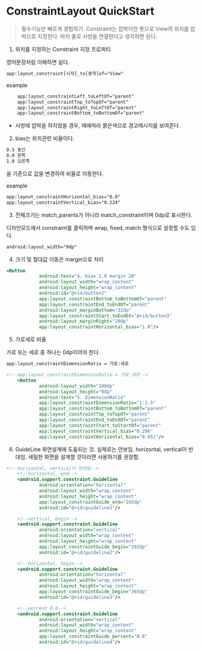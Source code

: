 # ConstraintLayout QuickStart

> 필수기능만 빠르게 경험하기. Constraint는 압박이란 뜻으로 View의 위치를 압박으로 지정한다. 마치 줄로 사방을 연결한다고 생각하면 된다. 

1. 위치를 지정하는 Constraint 지정 프로퍼티 

영어문장처럼 이해하면 쉽다. 
~~~xml
app:layout_constraint[시작]_to[종착]of="View"
~~~

example
~~~xml
    app:layout_constraintLeft_toLeftOf="parent"
    app:layout_constraintTop_toTopOf="parent"
    app:layout_constraintRight_toLeftOf="parent"
    app:layout_constraintBottom_toBottomOf="parent"
~~~

- 사방에 압박을 하지않을 경우, 때에따라 붉은색으로 경고메시지를 보여준다. 

2. bias는 위치관련 비율이다. 

~~~xml
0.5 중간 
0.0 왼쪽 
1.0 오른쪽 
~~~
을 기준으로 값을 변경하여 비율로 이동한다. 

example

~~~xml
app:layout_constraintHorizontal_bias="0.0"
app:layout_constraintVertical_bias="0.224"
~~~

3. 전체크기는 match_parents가 아니라 match_constraint이며 0dp로 표시한다. 

디자인모드에서 constraint를 클릭하며 wrap, fixed, match 형식으로 설정할 수도 있다. 

~~~xml
android:layout_width="0dp"
~~~

4. 크기 및 절대값 이동은 margin으로 처리

~~~xml
<Button
            android:text="4. bias 1.0 margin 20"
            android:layout_width="wrap_content"
            android:layout_height="wrap_content"
            android:id="@+id/button2"
            app:layout_constraintBottom_toBottomOf="parent"
            app:layout_constraintEnd_toEndOf="parent"
            android:layout_marginBottom="32dp"
            app:layout_constraintStart_toEndOf="@+id/button3"
            android:layout_marginRight="20dp"
            app:layout_constraintHorizontal_bias="1.0"/>
~~~

5. 가로세로 비율 

가로 또는 세로 중 하나는 0dp이어야 한다.  
~~~xml
app:layout_constraintDimensionRatio = 가로:세로
~~~

~~~xml
<!--app:layout_constraintDimensionRatio = 가로:세로-->
    <Button
            android:layout_width="100dp"
            android:layout_height="0dp"
            android:text="5. DimensionRatio"
            app:layout_constraintDimensionRatio="1:1.5"
            app:layout_constraintBottom_toBottomOf="parent"
            app:layout_constraintTop_toTopOf="parent"
            app:layout_constraintEnd_toEndOf="parent"
            app:layout_constraintStart_toStartOf="parent"
            app:layout_constraintVertical_bias="0.296"
            app:layout_constraintHorizontal_bias="0.051"/>
~~~


6. GuideLine
화면설계에 도움되는 것. 실제로는 안보임. horizontal, vertical이 반대임. 세밀한 화면을 설계할 것이라면 사용하기를 권장함. 

~~~xml
<!--horizontal, vertical이 반대임-->
    <!--horizontal, end-->
    <android.support.constraint.Guideline
            android:orientation="horizontal"
            android:layout_width="wrap_content"
            android:layout_height="wrap_content"
            app:layout_constraintGuide_end="165dp"
            android:id="@+id/guideline1"/>

    <!--vertical, begin-->
    <android.support.constraint.Guideline
            android:orientation="vertical"
            android:layout_width="wrap_content"
            android:layout_height="wrap_content"
            app:layout_constraintGuide_begin="202dp"
            android:id="@+id/guideline2"/>

    <!--horizontal, begin-->
    <android.support.constraint.Guideline
            android:orientation="horizontal"
            android:layout_width="wrap_content"
            android:layout_height="wrap_content"
            app:layout_constraintGuide_begin="365dp"
            android:id="@+id/guideline3"/>

    <!--percent 0.8-->
    <android.support.constraint.Guideline
            android:orientation="vertical"
            android:layout_width="wrap_content"
            android:layout_height="wrap_content"
            app:layout_constraintGuide_percent="0.8"
            android:id="@+id/guideline4"/>
~~~
